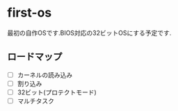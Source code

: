 # first-os
最初の自作OSです.BIOS対応の32ビットOSにする予定です.
## ロードマップ
- [ ] カーネルの読み込み
- [ ] 割り込み
- [ ] 32ビット(プロテクトモード)
- [ ] マルチタスク